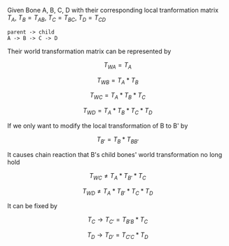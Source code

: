 
Given Bone A, B, C, D with their corresponding local tranformation matrix ${T_{A}}$, $T_B = {T_{AB}}$, $T_C = {T_{BC}}$, $T_D = {T_{CD}}$
```
parent -> child
A -> B -> C -> D
```
Their world transformation matrix can be represented by

$$
{T_{WA} = T_A}
$$

$$
{T_{WB} = T_A * T_B}
$$

$$
{T_{WC} = T_A * T_B * T_C}
$$

$$
{T_{WD} = T_A * T_B * T_C * T_D}
$$

If we only want to modify the local transformation of B to B' by

$$
{T_{B'} = T_{B} * T_{BB'}}
$$

It causes chain reaction that B's child bones' world transformation no long hold

$$
{T_{WC} \neq T_A * T_{B'} * T_C}
$$

$$
{T_{WD} \neq T_A * T_{B'} * T_C * T_D}
$$

It can be fixed by

$$
{T_{C} \rightarrow T_{C'} = T_{B'B} * T_C}
$$

$$
{T_{D} \rightarrow T_{D'} = T_{C'C} * T_D}
$$
